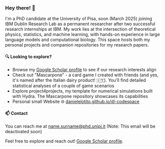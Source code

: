 ### Hey there! 👋

I'm a PhD candidate at the University of Pisa, soon (March 2025) joining IBM Dublin Research Lab as a permanent researcher after two successful research internships at IBM. My work lies at the intersection of theoretical physics, statistics, and machine learning, with hands-on experience in large language models and computational biology. This space hosts both my personal projects and companion repositories for my research papers.

#### 🔍 Looking to explore?
- Browse my [Google Scholar profile](https://scholar.google.com/citations?user=hbCDbioAAAAJ&hl=en) to see if our research interests align
- Check out "Mascarpone" - a card game I created with friends (and yes, it's named after the Italian dairy product! 🇮🇹). You'll find detailed statistical analyses of a couple of game scenarios
- Explore project4projects, my template for numerical simulations built with Hydra. The Mascarpone repository showcases its capabilities
- Personal small Website 🌐 [danielelotito.github.io/dl-codespace](https://danielelotito.github.io/dl-codespace/)

#### 📫 Contact
You can reach me at name.surname@phd.unipi.it (Note: This email will be deactivated soon)

Feel free to explore and reach out! [Google Scholar profile](https://scholar.google.com/citations?user=hbCDbioAAAAJ&hl=en).

